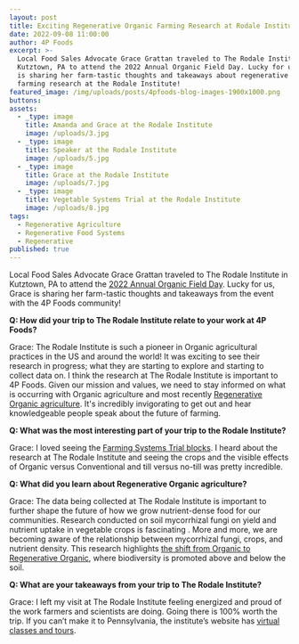 ```yaml
---
layout: post
title: Exciting Regenerative Organic Farming Research at Rodale Institute
date: 2022-09-08 11:00:00
author: 4P Foods
excerpt: >-
  Local Food Sales Advocate Grace Grattan traveled to The Rodale Institute in
  Kutztown, PA to attend the 2022 Annual Organic Field Day. Lucky for us, Grace
  is sharing her farm-tastic thoughts and takeaways about regenerative organic
  farming research at the Rodale Institute!
featured_image: /img/uploads/posts/4pfoods-blog-images-1900x1000.png
buttons:
assets:
  - _type: image
    title: Amanda and Grace at the Rodale Institute
    image: /uploads/3.jpg
  - _type: image
    title: Speaker at the Rodale Institute
    image: /uploads/5.jpg
  - _type: image
    title: Grace at the Rodale Institute
    image: /uploads/7.jpg
  - _type: image
    title: Vegetable Systems Trial at the Rodale Institute
    image: /uploads/8.jpg
tags:
  - Regenerative Agriculture
  - Regenerative Food Systems
  - Regenerative
published: true
---
```

<div class="editable"><p>Local Food Sales Advocate Grace Grattan traveled to The Rodale Institute in Kutztown, PA to attend the <a href="https://rodaleinstitute.org/events/2022-organic-field-day/">2022 Annual Organic Field Day</a>. Lucky for us, Grace is sharing her farm-tastic thoughts and takeaways from the event with the 4P Foods community!</p><p><strong>Q: How did your trip to The Rodale Institute relate to your work at 4P Foods?</strong></p><p>Grace: The Rodale Institute is such a pioneer in Organic agricultural practices in the US and around the world! It was exciting to see their research in progress; what they are starting to explore and starting to collect data on. I think the research at The Rodale Institute is important to 4P Foods. Given our mission and values, we need to stay informed on what is occurring with Organic agriculture and most recently <a href="https://rodaleinstitute.org/why-organic/organic-basics/regenerative-organic-agriculture/">Regenerative Organic agriculture</a>. It's incredibly invigorating to get out and hear knowledgeable people speak about the future of farming.</p><p><strong>Q: What was the most interesting part of your trip to the Rodale Institute?</strong></p><p>Grace: I loved seeing the <a href="https://rodaleinstitute.org/science/">Farming Systems Trial blocks</a>. I heard about the research at The Rodale Institute and seeing the crops and the visible effects of Organic versus Conventional and till versus no-till was pretty incredible.</p><p><strong>Q: What did you learn about Regenerative Organic agriculture?</strong></p><p>Grace: The data being collected at The Rodale Institute is important to further shape the future of how we grow nutrient-dense food for our communities. Research conducted on soil mycorrhizal fungi on yield and nutrient uptake in vegetable crops is fascinating . More and more, we are becoming aware of the relationship between mycorrhizal fungi, crops, and nutrient density. This research highlights <a href="https://rodaleinstitute.org/science/farming-systems-trial/">the shift from Organic to Regenerative Organic</a>, where biodiversity is promoted above and below the soil.</p><p><strong>Q: What are your takeaways from your trip to The Rodale Institute?</strong></p>Grace: I left my visit at The Rodale Institute feeling energized and proud of the work farmers and scientists are doing. Going there is 100% worth the trip. If you can&rsquo;t make it to Pennsylvania, the institute&rsquo;s website has <a href="https://courses.rodaleinstitute.org/">virtual classes and tours</a>.<strong> </strong></div>